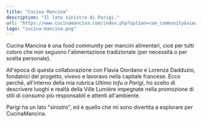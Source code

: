 ```yaml
---
title: "Cucina Mancina"
description: "Il lato sinistro di Parigi."
url: "https://www.cucinamancina.com/index.php?option=com_community&view=profile&userid=1049&Itemid=173"
logo: "cucina-mancina.png"
---
```


Cucina Mancina è una food community per mancini alimentari, cioè per tutti coloro che non seguono l'alimentazione tradizionale (per necessità o per scelta personale).

All'epoca di questa collaborazione con Flavia Giordano e Lorenza Dadduzio, fondatrici del progetto, vivevo e lavoravo nella capitale francese. Ecco perché, all'interno della mia rubrica *Ultimo tofu a Parigi*, ho scelto di descrivere luoghi e realtà della Ville Lumière impegnate nella promozione di stili di consumo più responsabili e attenti all'ambiente.

Parigi ha un lato "sinistro", ed è quello che mi sono divertita a esplorare per CucinaMancina.
